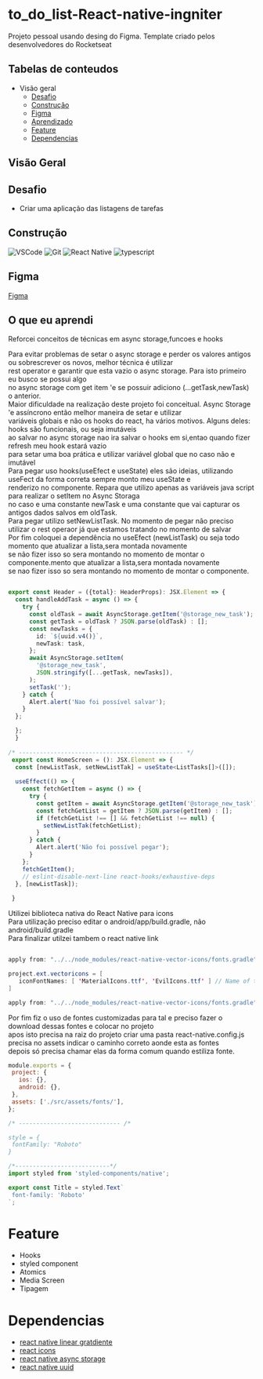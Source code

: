 # to_do_list-React-native-ingniter
Projeto pessoal usando desing do Figma. Template criado pelos desenvolvedores do Rocketseat  
 
## Tabelas de conteudos 
* Visão geral
  * <a href='#Desafio' >  Desafio </a>
  * <a href='#Construção' >  Construção </a> 
  * <a href='#Figma'> Figma</a>  
  * <a href='#o-que-eu-aprendi' >  Aprendizado </a>
  * <a href='#Feature' >  Feature </a>
  * <a href='#Dependencias'> Dependencias </a>

## Visão Geral
## Desafio
- Criar uma aplicação das listagens de tarefas

## Construção
 ![VSCode](https://img.shields.io/badge/-VSCode-0085D1?style=flat-square&logo=visual-studio-code&logoColor=white)
![Git](https://img.shields.io/badge/-Git-F05032?style=flat-square&logo=git&logoColor=white)
![React Native](https://img.shields.io/badge/-reactnative-212121?style=flat-square&logo=reactnative&logoColor=white)
![typescript](https://img.shields.io/badge/-typescript-EFD81D?style=flat-square&logo=typescript&logoColor=black)
  
## Figma
[Figma](https://www.figma.com/file/k4irWM7G33bGSmX1AlxH9x/to.do-Copy?node-id=10485%3A499)
  

## O que eu aprendi
Reforcei conceitos de técnicas em async storage,funcoes e hooks

Para evitar problemas de  setar o async storage e perder os valores antigos ou sobrescrever os novos, melhor técnica  é utilizar </br>
rest operator e  garantir que esta vazio o async storage. Para isto primeiro eu busco se possui algo </br>
no async storage com get item 'e se possuir  adiciono (...getTask,newTask) o anterior.</br>
Maior dificuldade na realização deste projeto foi conceitual. Async Storage 'e assíncrono então melhor maneira de setar e utilizar<br>
variáveis globais e não os hooks do react, ha vários motivos. Alguns deles: hooks são funcionais, ou seja imutáveis </br>
ao salvar no async storage nao ira salvar o hooks em si,entao quando fizer refresh meu hook estará vazio</br>
para setar uma boa prática e utilizar variável global que no caso não e imutável</br>
Para pegar uso hooks(useEfect e useState) eles são ideias, utilizando useFect da forma correta sempre monto meu useState e<br>
renderizo no componente. Repara que utilizo apenas as variáveis java script para realizar o setItem no Async Storaga</br>
no caso e uma constante newTask e uma constante que vai capturar os antigos dados salvos em oldTask.<br>
Para pegar utilizo setNewListTask. No momento de pegar não preciso utilizar o rest operaor já que estamos tratando no momento de salvar</br>
Por fim coloquei a dependência no useEfect (newListTask) ou seja todo momento que atualizar a lista,sera montada novamente </br>
se não fizer isso so sera montando no momento de montar o componente.mento que atualizar a lista,sera montada novamente </br>
se nao fizer isso so sera montando no momento de montar o componente.

```typescript

export const Header = ({total}: HeaderProps): JSX.Element => {
  const handleAddTask = async () => {
    try {
      const oldTask = await AsyncStorage.getItem('@storage_new_task');
      const getTask = oldTask ? JSON.parse(oldTask) : [];
      const newTasks = {
        id: `${uuid.v4()}`,
        newTask: task,
      };
      await AsyncStorage.setItem(
        '@storage_new_task',
        JSON.stringify([...getTask, newTasks]),
      );
      setTask('');
    } catch {
      Alert.alert('Nao foi possível salvar');
    }
  };

  };
  }
  
/* ----------------------------------------------- */  
 export const HomeScreen = (): JSX.Element => {
  const [newListTask, setNewListTak] = useState<ListTasks[]>([]);
 
  useEffect(() => {
    const fetchGetItem = async () => {
      try {
        const getItem = await AsyncStorage.getItem('@storage_new_task');
        const fetchGetList = getItem ? JSON.parse(getItem) : [];
        if (fetchGetList !== [] && fetchGetList !== null) {
          setNewListTak(fetchGetList);
        }
      } catch {
        Alert.alert('Não foi possível pegar');
      }
    };
    fetchGetItem();
    // eslint-disable-next-line react-hooks/exhaustive-deps
  }, [newListTask]);  
  
 } 
 ```
 
  Utilizei biblioteca nativa do React Native para icons</br> 
 Para utilização preciso editar o  android/app/build.gradle, não  android/build.gradle</br>
 Para finalizar  utilzei tambem o react native link </br>
 
 ```java
 
 apply from: "../../node_modules/react-native-vector-icons/fonts.gradle"
 
 project.ext.vectoricons = [
    iconFontNames: [ 'MaterialIcons.ttf', 'EvilIcons.ttf' ] // Name of the font files you want to copy
]

apply from: "../../node_modules/react-native-vector-icons/fonts.gradle"
 
 ```
 Por fim fiz o uso de fontes customizadas para tal e preciso fazer o download dessas fontes e colocar no projeto</br>
 apos isto precisa na raiz do projeto criar uma pasta  react-native.config.js</b>
 precisa no assets indicar o caminho correto aonde esta as fontes</br>
 depois só precisa chamar elas da forma comum quando estiliza fonte.
 ```javascript
 module.exports = {
  project: {
    ios: {},
    android: {},
  },
  assets: ['./src/assets/fonts/'],
};

/* ----------------------------- /*

style = {
  fontFamily: "Roboto"
}

/*---------------------------*/
import styled from 'styled-components/native';

export const Title = styled.Text`
  font-family: 'Roboto'
`;

 
 ```
 

 # Feature
  - Hooks
  - styled component
  - Atomics
  - Media Screen
  - Tipagem
 
# Dependencias 
- [react native linear gratdiente](https://github.com/react-native-linear-gradient/react-native-linear-gradient)
- [react icons](https://github.com/oblador/react-native-vector-icons)
- [react native async storage](https://react-native-async-storage.github.io/async-storage/docs/install)
- [react native uuid](https://www.npmjs.com/package/react-native-uuid)
